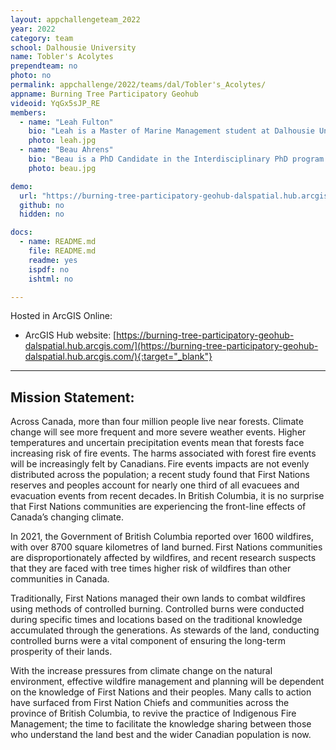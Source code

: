 ```yaml
---
layout: appchallengeteam_2022
year: 2022
category: team
school: Dalhousie University
name: Tobler's Acolytes
prependteam: no
photo: no
permalink: appchallenge/2022/teams/dal/Tobler's_Acolytes/
appname: Burning Tree Participatory Geohub
videoid: YqGx5sJP_RE
members:
  - name: "Leah Fulton"
    bio: "Leah is a Master of Marine Management student at Dalhousie University in Halifax, Nova Scotia. Her research involves understanding the application of side scan sonar to detect abandoned, lost, or otherwise discarded fishing gear in benthic environments. During her undergraduate degree in urban planning and design, she gained a strong interest in landscape-level planning, structural connectivity, and conservation GIS. Combining both interests, her current work includes various projects with organizations such as Coastal Action, Dalhousie University, Parks Canada, and Ontario Parks. This is Leah’s third app challenge! Outside of school, she can be found trail running, walking her dog Echo, searching for the tastiest stout, or cooking up a storm."
    photo: leah.jpg
  - name: "Beau Ahrens"
    bio: "Beau is a PhD Candidate in the Interdisciplinary PhD program at Dalhousie University in Halifax Nova Scotia, under Dr. Daniel Rainham. After completing his BA and MSc at the University of Guelph in Geography, focusing on GIS and Spatial Analysis techniques and theory. He now works on various projects studying the relationships between a person’s environment and their health and wellbeing. In his PhD research, Beau seeks to leverage spatial analysis and remote sensing techniques to understand the optimal tree and greenspace characteristics in promote good health in our cities. Beau has more recently moved to Calgary, to find new outdoor adventures for himself and his two dogs (Pixie and Kobe)."
    photo: beau.jpg

demo:
  url: "https://burning-tree-participatory-geohub-dalspatial.hub.arcgis.com/"
  github: no
  hidden: no

docs:
  - name: README.md
    file: README.md
    readme: yes
    ispdf: no
    ishtml: no

---
```


Hosted in ArcGIS Online:

- ArcGIS Hub website: [https://burning-tree-participatory-geohub-dalspatial.hub.arcgis.com/](https://burning-tree-participatory-geohub-dalspatial.hub.arcgis.com/){:target="_blank"}

---

## Mission Statement:

Across Canada, more than four million people live near forests. Climate change will see more frequent and more severe weather events. Higher temperatures and uncertain precipitation events mean that forests face increasing risk of fire events. The harms associated with forest fire events will be increasingly felt by Canadians. Fire events impacts are not evenly distributed across the population;  a recent study found that First Nations reserves and peoples account for nearly one third of all evacuees and evacuation events from recent decades. In British Columbia, it is no surprise that First Nations communities are experiencing the front-line effects of Canada’s changing climate.

In 2021, the Government of British Columbia reported over 1600 wildfires, with over 8700 square kilometres of land burned. First Nations communities are disproportionately affected by wildfires, and recent research suspects that they are faced with tree times higher risk of wildfires than other communities in Canada.

Traditionally, First Nations managed their own lands to combat wildfires using methods of controlled burning. Controlled burns were conducted during specific times and locations based on the traditional knowledge accumulated through the generations. As stewards of the land, conducting controlled burns were a vital component of ensuring the long-term prosperity of their lands.

With the increase pressures from climate change on the natural environment, effective wildfire management and planning will be dependent on the knowledge of First Nations and their peoples. Many calls to action have surfaced from First Nation Chiefs and communities across the province of British Columbia, to revive the practice of Indigenous Fire Management; the time to facilitate the knowledge sharing between those who understand the land best and the wider Canadian population is now.
